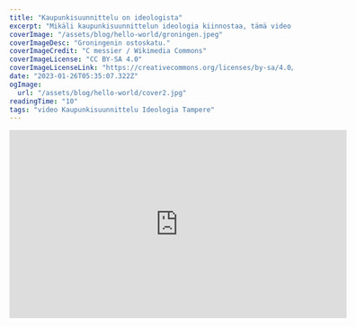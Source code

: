 ```yaml
---
title: "Kaupunkisuunnittelu on ideologista"
excerpt: "Mikäli kaupunkisuunnittelun ideologia kiinnostaa, tämä video on sinulle. Videolla verrataan kahta täysin eri ideologialla rakennettua kaupunkia."
coverImage: "/assets/blog/hello-world/groningen.jpeg"
coverImageDesc: "Groningenin ostoskatu."
coverImageCredit: "C messier / Wikimedia Commons"
coverImageLicense: "CC BY-SA 4.0"
coverImageLicenseLink: "https://creativecommons.org/licenses/by-sa/4.0/deed.en"
date: "2023-01-26T05:35:07.322Z"
ogImage:
  url: "/assets/blog/hello-world/cover2.jpg"
readingTime: "10"
tags: "video Kaupunkisuunnittelu Ideologia Tampere"
---
```


<iframe width="600" height="335" src="https://www.youtube.com/embed/jaHvLNhJtjY" title="YouTube video player" frameborder="0" allow="accelerometer; autoplay; clipboard-write; encrypted-media; gyroscope; picture-in-picture; web-share" allowfullscreen></iframe>
